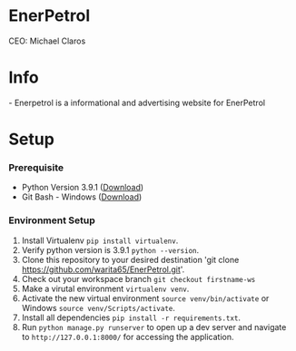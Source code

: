 # EnerPetrol
CEO: Michael Claros
<h1> Info </h1>
- Enerpetrol is a informational and advertising website for EnerPetrol

<h1> Setup </h1>

<h3>Prerequisite</h3>

- Python Version 3.9.1 ([Download](https://www.python.org/downloads/))
- Git Bash - Windows ([Download](https://git-scm.com/downloads)) 

### Environment Setup
1. Install Virtualenv `pip install virtualenv`.
2. Verify python version is 3.9.1 `python --version`.
4. Clone this repository to your desired destination 'git clone https://github.com/warita65/EnerPetrol.git'.
5. Check out your workspace branch `git checkout firstname-ws`
6. Make a virutal environment `virtualenv venv`.
7. Activate the new virtual environment `source venv/bin/activate` or Windows `source venv/Scripts/activate`.
8. Install all dependencies `pip install -r requirements.txt`.
9. Run `python manage.py runserver` to open up a dev server and navigate to `http://127.0.0.1:8000/` for accessing the application.
